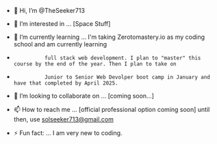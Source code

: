 - 👋 Hi, I’m @TheSeeker713
- 👀 I’m interested in ... [Space Stuff]
- 🌱 I’m currently learning ... I'm taking Zerotomastery.io as my coding school and am currently learning
-               full stack web development. I plan to "master" this course by the end of the year. Then I plan to take on
-               Junior to Senior Web Devolper boot camp in January and have that completed by April 2025.
- 💞️ I’m looking to collaborate on ... [coming soon...]
- 📫 How to reach me ... [official professional option coming soon] until then, use solseeker713@gmail.com

- ⚡ Fun fact: ... I am very new to coding. 

<!---
TheSeeker713/TheSeeker713 is a ✨ special ✨ repository because its `README.md` (this file) appears on your GitHub profile.
You can click the Preview link to take a look at your changes.
--->
